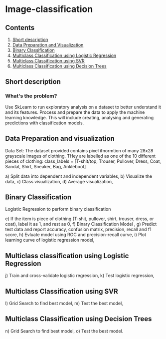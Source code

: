 # Image-classification

## Contents

1. [Short description](#short-description)
1. [Data Preparation and Visualization](#data-preparation-and-visualization)
1. [Binary Classification](#binary-classification)
1. [Multiclass Classification using Logistic Regression](#multiclass-classification-using-logistic-regression)
1. [Multiclass Classification using SVR](#multiclass-classification-using-svr)
1. [Multiclass Classification using Decision Trees](#multiclass-classification-using-decision-trees)

## Short description

### What's the problem?

Use SkLearn to run exploratory analysis on a dataset to better understand it and its features. Process and prepare the data to apply the machine learning knowledge. This will include creating, analysing and generating predictions with classification models.

## Data Preparation and visualization

Data Set: 
The dataset provided contains pixel ifnormtion of many 28x28 grayscale images of clothing. THey are labelled as one of the 10 different pieces of clothing: class_labels = [T-shit/top, Trouser, Pullover, Dress, Coat, Sandal, Shirt, Sneaker, Bag, Ankleboot]

a) Split data into dependent and independent variables, 
b) Visualize the data,
c) Class visualization,
d) Average visualization,

## Binary Classification

Logistic Regression to perform binary classification

e) If the item is piece of clothing (T-shit, pullover, shirt, trouser, dress, or coat), label it as 1, and rest as 0,
f) Binary Classification Model ,
g) Predict test data and report accuracy, confusion matrix, precision, recall and f1 score,
h) Evluate model using ROC and precision-recall curve,
i) Plot learning curve of logistic regression model,

## Multiclass classification using Logistic Regression

j) Train and cross-validate logistic regression,
k) Test logistic regression,

## Multiclass Classification using SVR

l) Grid Search to find best model,
m) Test the best model,

## Multiclass Classification using Decision Trees

n) Grid Search to find best model,
o) Test the best model.
